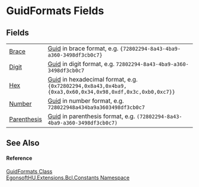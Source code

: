# GuidFormats Fields




## Fields
<table>
<tr>
<td><a href="F_EgonsoftHU_Extensions_Bcl_Constants_GuidFormats_Brace.md">Brace</a></td>
<td><a href="https://learn.microsoft.com/dotnet/api/system.guid" target="_blank" rel="noopener noreferrer">Guid</a> in brace format, e.g. <code>{72802294-8a43-4ba9-a360-3498df3cb0c7}</code></td></tr>
<tr>
<td><a href="F_EgonsoftHU_Extensions_Bcl_Constants_GuidFormats_Digit.md">Digit</a></td>
<td><a href="https://learn.microsoft.com/dotnet/api/system.guid" target="_blank" rel="noopener noreferrer">Guid</a> in digit format, e.g. <code>72802294-8a43-4ba9-a360-3498df3cb0c7</code></td></tr>
<tr>
<td><a href="F_EgonsoftHU_Extensions_Bcl_Constants_GuidFormats_Hex.md">Hex</a></td>
<td><a href="https://learn.microsoft.com/dotnet/api/system.guid" target="_blank" rel="noopener noreferrer">Guid</a> in hexadecimal format, e.g. <code>{0x72802294,0x8a43,0x4ba9,{0xa3,0x60,0x34,0x98,0xdf,0x3c,0xb0,0xc7}}</code></td></tr>
<tr>
<td><a href="F_EgonsoftHU_Extensions_Bcl_Constants_GuidFormats_Number.md">Number</a></td>
<td><a href="https://learn.microsoft.com/dotnet/api/system.guid" target="_blank" rel="noopener noreferrer">Guid</a> in number format, e.g. <code>728022948a434ba9a3603498df3cb0c7</code></td></tr>
<tr>
<td><a href="F_EgonsoftHU_Extensions_Bcl_Constants_GuidFormats_Parenthesis.md">Parenthesis</a></td>
<td><a href="https://learn.microsoft.com/dotnet/api/system.guid" target="_blank" rel="noopener noreferrer">Guid</a> in parenthesis format, e.g. <code>(72802294-8a43-4ba9-a360-3498df3cb0c7)</code></td></tr>
</table>

## See Also


#### Reference
<a href="T_EgonsoftHU_Extensions_Bcl_Constants_GuidFormats.md">GuidFormats Class</a>  
<a href="N_EgonsoftHU_Extensions_Bcl_Constants.md">EgonsoftHU.Extensions.Bcl.Constants Namespace</a>  
